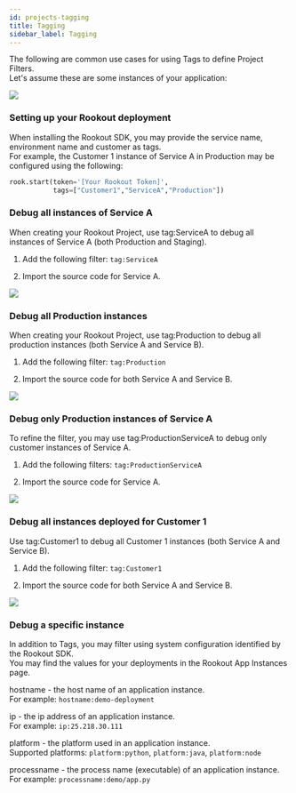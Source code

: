 ```yaml
---
id: projects-tagging
title: Tagging
sidebar_label: Tagging
---
```


The following are common use cases for using Tags to define Project Filters.  
Let's assume these are some instances of your application:

<img src="/img/screenshots/tagging_1.png" />  

### Setting up your Rookout deployment

When installing the Rookout SDK, you may provide the service name, environment name and customer as tags.  
For example, the Customer 1 instance of Service A in Production may be configured using the following:
```python
rook.start(token='[Your Rookout Token]',
           tags=["Customer1","ServiceA","Production"])
```
<div class="rookout-org-info"></div>

### Debug all instances of Service A

When creating your Rookout Project, use tag:ServiceA to debug all instances of Service A (both Production and Staging).

1. Add the following filter: `tag:ServiceA`

2. Import the source code for Service A.

<img src="/img/screenshots/tagging_2.png" />

### Debug all Production instances

When creating your Rookout Project, use tag:Production to debug all production instances (both Service A and Service B).

1. Add the following filter: `tag:Production`

2. Import the source code for both Service A and Service B.

<img src="/img/screenshots/tagging_4.png" />

### Debug only Production instances of Service A

To refine the filter, you may use tag:ProductionServiceA to debug only customer instances of Service A.

1. Add the following filters: `tag:ProductionServiceA`

2. Import the source code for Service A.

<img src="/img/screenshots/tagging_3.png" />

### Debug all instances deployed for Customer 1

Use tag:Customer1 to debug all Customer 1 instances (both Service A and Service B).

1. Add the following filter: `tag:Customer1`

2. Import the source code for both Service A and Service B.

<img src="/img/screenshots/tagging_5.png" />

### Debug a specific instance

In addition to Tags, you may filter using system configuration identified by the Rookout SDK.  
You may find the values for your deployments in the Rookout App Instances page.

hostname -   the host name of an application instance.  
For example: `hostname:demo-deployment`  

ip - the ip address of an application instance.  
For example: `ip:25.218.30.111`  

platform - the platform used in an application instance.  
Supported platforms: `platform:python`, `platform:java`, `platform:node`  

processname - the process name (executable) of an application instance.  
For example: `processname:demo/app.py`  
